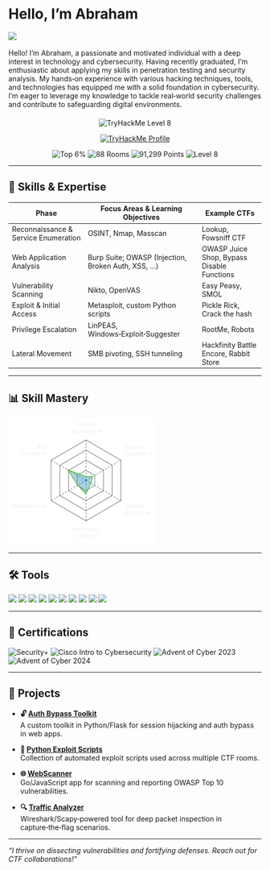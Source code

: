 # Hello, I’m Abraham  
<a href="https://www.linkedin.com/in/abr-ahamis"><img src="https://img.shields.io/badge/-LinkedIn-0072B1?&style=for-the-badge&logo=linkedin&logoColor=white" /></a>

Hello! I’m Abraham, a passionate and motivated individual with a deep interest in technology and cybersecurity. Having recently graduated, I’m enthusiastic about applying my skills in penetration testing and security analysis. My hands‑on experience with various hacking techniques, tools, and technologies has equipped me with a solid foundation in cybersecurity. I’m eager to leverage my knowledge to tackle real‑world security challenges and contribute to safeguarding digital environments.

<!-- TryHackMe Badge & Stats Section -->
<div align="center" style="margin-top: 20px;">
  <img src="https://tryhackme-badges.s3.amazonaws.com/Abrahamis.png" alt="TryHackMe Level 8" style="max-width:200px;" />
  <p>
    <a href="https://tryhackme.com/p/Abrahamis" target="_blank">
      <img src="https://img.shields.io/badge/TryHackMe-Profile-red?style=for-the-badge&logo=tryhackme" alt="TryHackMe Profile" />
    </a>
  </p>
  <p>
    <img src="https://img.shields.io/badge/Top%206%25-brightgreen?style=for-the-badge" alt="Top 6%" />
    <img src="https://img.shields.io/badge/88%20Rooms%20Completed-blue?style=for-the-badge" alt="88 Rooms" />
    <img src="https://img.shields.io/badge/91,299%20Points-orange?style=for-the-badge" alt="91,299 Points" />
    <img src="https://img.shields.io/badge/Level%208-darkgrey?style=for-the-badge" alt="Level 8" />
  </p>
</div>

---

## 🔧 Skills & Expertise

| Phase                                | Focus Areas & Learning Objectives                              | Example CTFs                                  |
|--------------------------------------|-----------------------------------------------------------------|----------------------------------------------|
| Reconnaissance & Service Enumeration | OSINT, Nmap, Masscan                                            | Lookup, Fowsniff CTF                         |
| Web Application Analysis             | Burp Suite; OWASP (Injection, Broken Auth, XSS, …)              | OWASP Juice Shop, Bypass Disable Functions   |
| Vulnerability Scanning               | Nikto, OpenVAS                                                  | Easy Peasy, SMOL                             |
| Exploit & Initial Access             | Metasploit, custom Python scripts                               | Pickle Rick, Crack the hash                  |
| Privilege Escalation                 | LinPEAS, Windows‑Exploit‑Suggester                              | RootMe, Robots                               |
| Lateral Movement                     | SMB pivoting, SSH tunneling                                     | Hackfinity Battle Encore, Rabbit Store       |

---

## 📊 Skill Mastery

![Skill Mastery](download.png)

---

## 🛠️ Tools

<div>
  <img src="https://img.shields.io/badge/-Wireshark-1679A7?style=for-the-badge&logo=wireshark&logoColor=white" />
  <img src="https://img.shields.io/badge/-Bettercap-00B2A9?style=for-the-badge&logo=bettercap&logoColor=white" />
  <img src="https://img.shields.io/badge/-Nmap-004B49?style=for-the-badge&logo=nmap&logoColor=white" />
  <img src="https://img.shields.io/badge/-Metasploit-0E1D1D?style=for-the-badge&logo=metasploit&logoColor=white" />
  <img src="https://img.shields.io/badge/-Burp_Suite-FD0000?style=for-the-badge&logo=burpsuite&logoColor=white" />
  <img src="https://img.shields.io/badge/-John_the_Ripper-00FF00?style=for-the-badge&logo=johntheripper&logoColor=white" />
  <img src="https://img.shields.io/badge/-Hydra-FF0000?style=for-the-badge&logo=hydra&logoColor=white" />
  <img src="https://img.shields.io/badge/-Microsoft_Sentinel-0078D4?style=for-the-badge&logo=microsoft&logoColor=white" />
  <img src="https://img.shields.io/badge/-Splunk-000000?style=for-the-badge&logo=splunk&logoColor=white" />
  <img src="https://img.shields.io/badge/-Elastic-005571?style=for-the-badge&logo=elastic&logoColor=white" />
</div>

---

## 📜 Certifications

<div>
  <img src="https://img.shields.io/badge/CompTIA%20Security%2B-FF0000?style=for-the-badge&logo=comptia&logoColor=white" alt="Security+" />
  <img src="https://img.shields.io/badge/Cisco%20Intro%20to%20Cybersecurity-0072C6?style=for-the-badge&logo=cisco&logoColor=white" alt="Cisco Intro to Cybersecurity" />
  <img src="https://img.shields.io/badge/Advent%20of%20Cyber%202023-4BA543?style=for-the-badge&logo=tryhackme&logoColor=white" alt="Advent of Cyber 2023" />
  <img src="https://img.shields.io/badge/Advent%20of%20Cyber%202024-FFDD00?style=for-the-badge&logo=tryhackme&logoColor=black" alt="Advent of Cyber 2024" />
</div>

---

## 🚀 Projects

- **🔓 [Auth Bypass Toolkit](https://github.com/Abr-ahamis/Firewall-project)**  
  A custom toolkit in Python/Flask for session hijacking and auth bypass in web apps.

- **🐍 [Python Exploit Scripts](https://github.com/Abr-ahamis/password)**  
  Collection of automated exploit scripts used across multiple CTF rooms.

- **🌐 [WebScanner](https://github.com/Abr-ahamis/WebScanner)**  
  Go/JavaScript app for scanning and reporting OWASP Top 10 vulnerabilities.

- **🔍 [Traffic Analyzer](https://github.com/Abr-ahamis/PacketSpy)**  
  Wireshark/Scapy‑powered tool for deep packet inspection in capture‑the‑flag scenarios.

---

*“I thrive on dissecting vulnerabilities and fortifying defenses. Reach out for CTF collaborations!”*  

